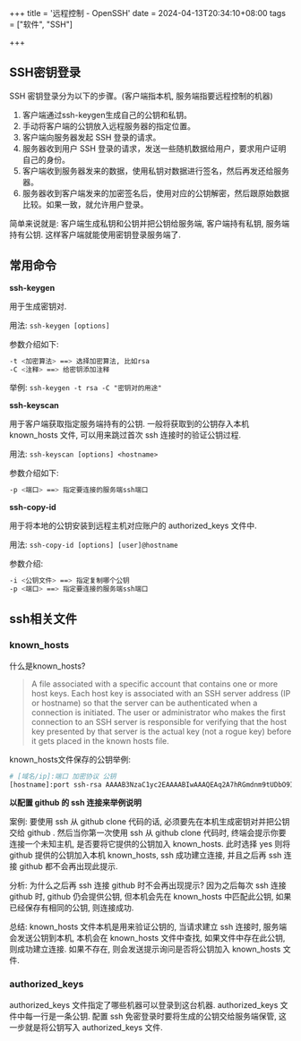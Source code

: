 +++
title = '远程控制 - OpenSSH'
date = 2024-04-13T20:34:10+08:00
tags = ["软件", "SSH"]

+++

## SSH密钥登录

SSH 密钥登录分为以下的步骤。(客户端指本机, 服务端指要远程控制的机器)
1. 客户端通过ssh-keygen生成自己的公钥和私钥。
2. 手动将客户端的公钥放入远程服务器的指定位置。
3. 客户端向服务器发起 SSH 登录的请求。
4. 服务器收到用户 SSH 登录的请求，发送一些随机数据给用户，要求用户证明自己的身份。
5. 客户端收到服务器发来的数据，使用私钥对数据进行签名，然后再发还给服务器。
6. 服务器收到客户端发来的加密签名后，使用对应的公钥解密，然后跟原始数据比较。如果一致，就允许用户登录。

简单来说就是:  客户端生成私钥和公钥并把公钥给服务端, 客户端持有私钥, 服务端持有公钥. 这样客户端就能使用密钥登录服务端了.

## 常用命令

**ssh-keygen**

用于生成密钥对. 

用法: `ssh-keygen [options]`

参数介绍如下:

``` bash
-t <加密算法> ==> 选择加密算法, 比如rsa
-C <注释> ==> 给密钥添加注释
```

举例: `ssh-keygen -t rsa -C "密钥对的用途"`

**ssh-keyscan**

用于客户端获取指定服务端持有的公钥. 一般将获取到的公钥存入本机 known_hosts 文件, 可以用来跳过首次 ssh 连接时的验证公钥过程.

用法: `ssh-keyscan [options] <hostname>`

参数介绍如下:

``` bash
-p <端口> ==> 指定要连接的服务端ssh端口
```

**ssh-copy-id**

用于将本地的公钥安装到远程主机对应账户的 authorized_keys 文件中.

用法: `ssh-copy-id [options] [user]@hostname`

参数介绍:

``` bash
-i <公钥文件> ==> 指定复制哪个公钥
-p <端口> ==> 指定要连接的服务端ssh端口
```



## ssh相关文件

### known_hosts

什么是known_hosts?

> A file associated with a specific account that contains one or more host keys. Each host key is associated with an SSH server address (IP or hostname) so that the server can be authenticated when a connection is initiated. The user or administrator who makes the first connection to an SSH server is responsible for verifying that the host key presented by that server is the actual key (not a rogue key) before it gets placed in the known hosts file.

known_hosts文件保存的公钥举例:

``` bash
# [域名/ip]:端口 加密协议 公钥
[hostname]:port ssh-rsa AAAAB3NzaC1yc2EAAAABIwAAAQEAq2A7hRGmdnm9tUDbO9IDSwBK6TbQa+PXYPCPy6rbTrTtw7PHkccKrpp0yVhp5HdEIcKr6pLlVDBfOLX9QUsyCOV0wzfjIJNlGEYsdlLJizHhbn2mUjvSAHQqZETYP81eFzLQNnPHt4EVVUh7VfDESU84KezmD5QlWpXLmvU31/yMf+Se8xhHTvKSCZIFImWwoG6mbUoWf9nzpIoaSjB+weqqUUmpaaasXVal72J+UX2B+2RPW3RcT0eOzQgqlJL3RKrTJvdsjE3JEAvGq3lGHSZXy28G3skua2SmVi/w4yCE6gbODqnTWlg7+wC604ydGXA8VJiS5ap43JXiUFFAaQ==
```

**以配置 github 的 ssh 连接来举例说明**

案例: 
要使用 ssh 从 github clone 代码的话, 必须要先在本机生成密钥对并把公钥交给 github . 然后当你第一次使用 ssh 从 github clone 代码时, 终端会提示你要连接一个未知主机, 是否要将它提供的公钥加入 known_hosts. 此时选择 yes 则将 github 提供的公钥加入本机 known_hosts, ssh 成功建立连接, 并且之后再 ssh 连接 github 都不会再出现此提示.

分析:
为什么之后再 ssh 连接 github 时不会再出现提示? 因为之后每次 ssh 连接 github 时, github 仍会提供公钥, 但本机会先在 known_hosts 中匹配此公钥, 如果已经保存有相同的公钥, 则连接成功.

总结:
known_hosts 文件本机是用来验证公钥的, 当请求建立 ssh 连接时, 服务端会发送公钥到本机, 本机会在 known_hosts 文件中查找, 如果文件中存在此公钥, 则成功建立连接. 如果不存在, 则会发送提示询问是否将公钥加入 known_hosts 文件.



### authorized_keys 

authorized_keys 文件指定了哪些机器可以登录到这台机器. authorized_keys 文件中每一行是一条公钥. 配置 ssh 免密登录时要将生成的公钥交给服务端保管, 这一步就是将公钥写入 authorized_keys 文件.

